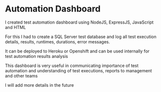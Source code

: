 # Automation Dashboard

I created test automation dashboard using NodeJS, ExpressJS, JavaScript and HTML

For this I had to create a SQL Server test database and log all test execution details, results, runtimes, durations, error messages. 

It can be deployed to Heroku or Openshift and can be used internally for test automation results analysis

This dashboard is very useful in communicating importance of test automation and understanding of test executions, reports to management and other teams

I will add more details in the future
